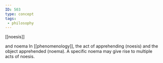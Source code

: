 ```yaml
---
ID: 503
type: concept
tags: 
 - philosophy
---
```


[[noesis]]

 and noema In
[[phenomenology]], the act of
apprehending (noesis) and the object apprehended (noema). A specific
noema may give rise to multiple acts of noesis.
